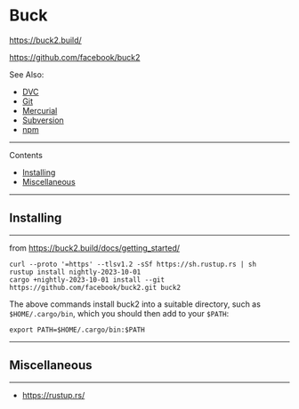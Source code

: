 # Buck

https://buck2.build/

https://github.com/facebook/buck2

See Also:

 - [DVC](DVC.md)
 - [Git](Git.md)
 - [Mercurial](Mercurial.md)
 - [Subversion](Subversion.md)
 - [npm](Npm.md)

---

Contents

- [Installing](Buck.md#installing)
- [Miscellaneous](Buck.md#miscellaneous)

---

## Installing

---

from https://buck2.build/docs/getting_started/

```
curl --proto '=https' --tlsv1.2 -sSf https://sh.rustup.rs | sh
rustup install nightly-2023-10-01
cargo +nightly-2023-10-01 install --git https://github.com/facebook/buck2.git buck2
```

The above commands install buck2 into a suitable directory, such as `$HOME/.cargo/bin`, which you should then add to your `$PATH`:

```
export PATH=$HOME/.cargo/bin:$PATH
```

---

## Miscellaneous

---

- https://rustup.rs/

